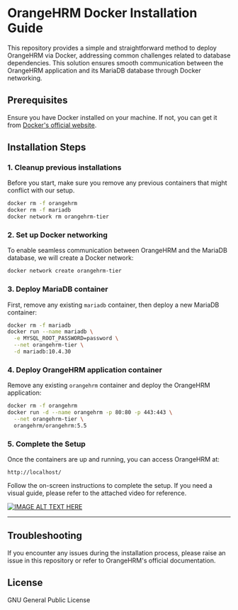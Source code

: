 # OrangeHRM Docker Installation Guide

This repository provides a simple and straightforward method to deploy OrangeHRM via Docker, addressing common challenges related to database dependencies. This solution ensures smooth communication between the OrangeHRM application and its MariaDB database through Docker networking.

## Prerequisites

Ensure you have Docker installed on your machine. If not, you can get it from [Docker's official website](https://www.docker.com/get-started).

## Installation Steps

### 1. Cleanup previous installations

Before you start, make sure you remove any previous containers that might conflict with our setup.

```bash
docker rm -f orangehrm
docker rm -f mariadb
docker network rm orangehrm-tier
```

### 2. Set up Docker networking

To enable seamless communication between OrangeHRM and the MariaDB database, we will create a Docker network:

```bash
docker network create orangehrm-tier
```

### 3. Deploy MariaDB container

First, remove any existing `mariadb` container, then deploy a new MariaDB container:

```bash
docker rm -f mariadb
docker run --name mariadb \
  -e MYSQL_ROOT_PASSWORD=password \
  --net orangehrm-tier \
  -d mariadb:10.4.30
```

### 4. Deploy OrangeHRM application container

Remove any existing `orangehrm` container and deploy the OrangeHRM application:

```bash
docker rm -f orangehrm
docker run -d --name orangehrm -p 80:80 -p 443:443 \
  --net orangehrm-tier \
  orangehrm/orangehrm:5.5
```

### 5. Complete the Setup

Once the containers are up and running, you can access OrangeHRM at:

```
http://localhost/
```

Follow the on-screen instructions to complete the setup. If you need a visual guide, please refer to the attached video for reference.

[![IMAGE ALT TEXT HERE](https://img.youtube.com/vi/eipouHV9k4E/0.jpg)](https://www.youtube.com/watch?v=eipouHV9k4E)

---

## Troubleshooting

If you encounter any issues during the installation process, please raise an issue in this repository or refer to OrangeHRM's official documentation.

## License

GNU General Public License
